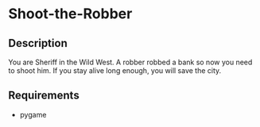 # Shoot-the-Robber

## Description
You are Sheriff in the Wild West. A robber robbed a bank so now you need to shoot him. If you stay alive long enough, you will save the city.

## Requirements
- pygame
